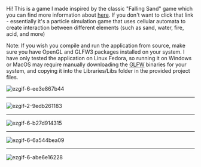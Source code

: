 Hi! This is a game I made inspired by the classic "Falling Sand" game which you can find more information about [here](https://boredhumans.com/falling_sand.php). If you  don't want to click that link - essentially it's a particle simulation game that uses cellular automata to create interaction between different elements (such as sand, water, fire, acid, and more)

Note: If you wish you compile and run the application from source, make sure you have OpenGL and GLFW3 packages installed on your system. I have only tested the application on Linux Fedora, so running it on Windows or MacOS may require manually downloading the [GLFW](https://www.glfw.org/download.html) binaries for your system, and copying it into the Libraries/Libs folder in the provided project files.

![ezgif-6-ee3e867b44](https://github.com/user-attachments/assets/cabb56d6-9c1c-405f-baed-26d76e4006ef)

---

![ezgif-2-9edb261183](https://github.com/user-attachments/assets/0f272178-5870-4ab2-8b99-dc80e88fafcd)

---

![ezgif-6-b27d914315](https://github.com/user-attachments/assets/1780aba4-48d0-42cd-9360-46a3f3af9179)

---

![ezgif-6-6a544bea09](https://github.com/user-attachments/assets/09b9e27e-b0c8-43ae-b48a-28857b09d20c)

---

![ezgif-6-abe6e16228](https://github.com/user-attachments/assets/13f05696-e5b6-4ea2-9564-47f968851e7a)
